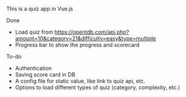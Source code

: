 This is a quiz app in Vue.js

Done
 - Load quiz from https://opentdb.com/api.php?amount=10&category=21&difficulty=easy&type=multiple
 - Progress bar to show the progress and scorecard


 To-do
 - Authentication
 - Saving score card in DB
 - A config file for static value, like link to quiz api, etc.
 - Options to load different types of quiz (category, complexity, etc.)
 
